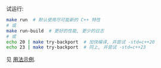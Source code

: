 试运行:

```bash
make run  # 默认使用尽可能新的 C++ 特性
# 或
make run-build  # 更好的性能, 更少的日志
# 或
echo 20 | make try-backport  # 加快编译, 并尝试 -std=c++20
echo 23 | make try-backport  # 同上, 并尝试 -std=c++23
```

见 [用法示例](./include/tester.hpp).
